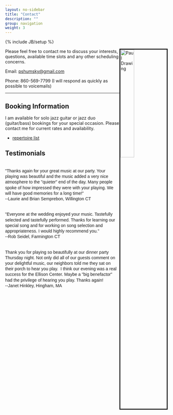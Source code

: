 ```yaml
---
layout: no-sidebar
title: "Contact"
description: ""
group: navigation
weight: 3
---
```

{% include JB/setup %}

<style type="text/css">
.quote-testimonials {
	font-family: PT Sans, sans-serif;
	font-size: 14px;
	line-height: 1.3em;
	white-space: pre-wrap;
}
</style>



<div class="side-image">
	<img src="{{ BASE_PATH }}/assets/images/paul_greyscale.gif" alt="Paul Drawing" style="float:right; width:30%; height:30%; margin-right: -25px; border: solid 3px;"/>
</div>

Please feel free to contact me to discuss your interests, questions, available time slots and any other scheduling concerns.

Email: pshumsky@gmail.com

Phone: 860-569-7799 (I will respond as quickly as possible to voicemails)

<hr>




## Booking Information

I am available for solo jazz guitar or jazz duo (guitar/bass) bookings for your special occasion.
Please contact me for current rates and availability.

* [repertoire list](/guitar_repertoire.html)


## Testimonials 

<p class="quote-testimonials">
"Thanks again for your great music at our party. Your playing was beautiful and the music added a very nice atmosphere to the "quieter" end of the day. Many people spoke of how impressed they were with your playing. We will have good memories for a long time!"
--Laurie and Brian Semprebon, Willington CT
</p>

<p class="quote-testimonials">
"Everyone at the wedding enjoyed your music. Tastefully selected and tastefully performed. Thanks for learning our special song and for working on song selection and appropriateness. I would highly recommend you."
--Rob Seidel, Farmington CT
</p>

<p class="quote-testimonials">
Thank you for playing so beautifully at our dinner party Thursday night. Not only did all of our guests comment on your delightful music, our neighbors told me they sat on their porch to hear you play.  I think our evening was a real success for the Ellison Center. Maybe a "big benefactor" had the privilege of hearing you play. Thanks again!
--Janet Hinkley, Hingham, MA
</p>

